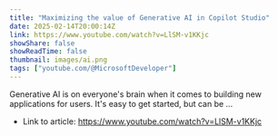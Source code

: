 ```yaml
---
title: "Maximizing the value of Generative AI in Copilot Studio"
date: 2025-02-14T20:00:14Z
link: https://www.youtube.com/watch?v=LlSM-v1KKjc
showShare: false
showReadTime: false
thumbnail: images/ai.png
tags: ["youtube.com/@MicrosoftDeveloper"]
---
```

Generative AI is on everyone's brain when it comes to building new applications for users. It's easy to get started, but can be ...

- Link to article: https://www.youtube.com/watch?v=LlSM-v1KKjc